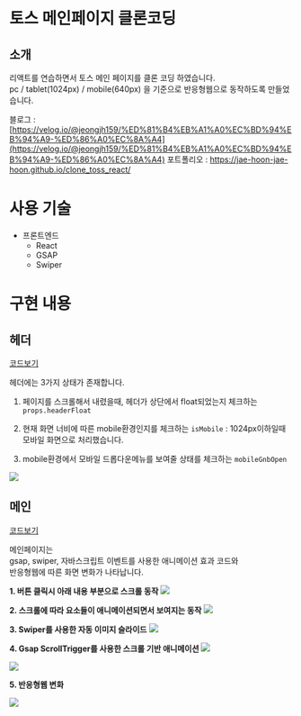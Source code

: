 # 토스 메인페이지 클론코딩

## 소개
리액트를 연습하면서 토스 메인 페이지를 클론 코딩 하였습니다.<br/>
pc / tablet(1024px) / mobile(640px) 을 기준으로 반응형웹으로 동작하도록 만들었습니다.<br/>

블로그 : [https://velog.io/@jeongjh159/%ED%81%B4%EB%A1%A0%EC%BD%94%EB%94%A9-%ED%86%A0%EC%8A%A4](https://velog.io/@jeongjh159/%ED%81%B4%EB%A1%A0%EC%BD%94%EB%94%A9-%ED%86%A0%EC%8A%A4)
포트폴리오 : <a href="https://jae-hoon-jae-hoon.github.io/clone_toss_react/" target="_blank">https://jae-hoon-jae-hoon.github.io/clone_toss_react/</a>


# 사용 기술
- 프론트엔드
	- React
	- GSAP
	- Swiper
    

# 구현 내용

## 헤더
<a href="https://github.com/jae-hoon-jae-hoon/clone_toss_react/blob/main/src/common/Header.js" target="_blank">코드보기</a>

헤더에는 3가지 상태가 존재합니다.<br />

1. 페이지를 스크롤해서 내렸을때, 헤더가 상단에서 float되었는지 체크하는 `props.headerFloat`

2. 현재 화면 너비에 따른 mobile환경인지를 체크하는 `isMobile`
: 1024px이하일때 모바일 화면으로 처리했습니다.

3. mobile환경에서 모바일 드롭다운메뉴를 보여줄 상태를 체크하는 `mobileGnbOpen`

![](https://velog.velcdn.com/images/jeongjh159/post/267f1e9d-89c3-42a7-b99e-91f04f19c828/image.gif)


## 메인
<a href="https://github.com/jae-hoon-jae-hoon/clone_toss_react/blob/main/src/pages/Home.js" target="_blank">코드보기</a>

메인페이지는 <br />
gsap, swiper, 자바스크립트 이벤트를 사용한 애니메이션 효과 코드와 <br />
반응형웹에 따른 화면 변화가 나타납니다.


**1. 버튼 클릭시 아래 내용 부분으로 스크롤 동작**
![](https://velog.velcdn.com/images/jeongjh159/post/411b0d37-c536-4f87-b00f-db3dbb974656/image.gif)
<br>

**2. 스크롤에 따라 요소들이 애니메이션되면서 보여지는 동작**
![](https://velog.velcdn.com/images/jeongjh159/post/1e9736e9-0acd-404b-8091-2ad69a8c0b17/image.gif)
<br>

**3. Swiper를 사용한 자동 이미지 슬라이드**
![](https://velog.velcdn.com/images/jeongjh159/post/d5a10a48-b3c6-4c9c-bfb2-b403588d2313/image.gif)
<br>

**4. Gsap ScrollTrigger를 사용한 스크롤 기반 애니메이션**
![](https://velog.velcdn.com/images/jeongjh159/post/df59ec39-1a19-4f60-a4af-28b309ef7392/image.gif)

![](https://velog.velcdn.com/images/jeongjh159/post/06c2da21-2190-43a3-b83e-3459e0288e3f/image.gif)
<br>

**5. 반응형웹 변화**

![](https://velog.velcdn.com/images/jeongjh159/post/5872bb00-8626-4134-b71a-34ec52b27dcc/image.gif)
<br>
